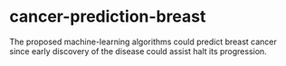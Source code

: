 # cancer-prediction-breast
The proposed machine-learning algorithms could predict breast cancer since early discovery of the disease could assist halt its progression.
